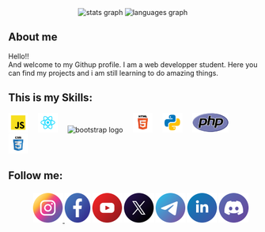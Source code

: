 <div align="center">
  <img src="https://github-readme-stats.vercel.app/api?username=ibrahimsohofi&hide_title=false&hide_rank=false&show_icons=true&include_all_commits=true&count_private=true&disable_animations=false&theme=dracula&locale=en&hide_border=false&order=1" height="150" alt="stats graph"  />
  <img src="https://github-readme-stats.vercel.app/api/top-langs?username=ibrahimsohofi&locale=en&hide_title=false&layout=compact&card_width=320&langs_count=5&theme=dracula&hide_border=false&order=2" height="150" alt="languages graph"  />
</div>

## About me

<p align="left">Hello!!<br>And welcome to my Githup profile. I am a web developper student. Here you can find my projects and i am still learning to do amazing things.</p>

## This is my Skills:

<div align="left">
  <img src="javascript.svg" height="40" alt="javascript logo"  />
  <img width="12" />
  <img src="react.svg" height="40" alt="react logo"  />
  <img width="12" />
  <img src="bootstrap.svg" height="40" alt="bootstrap logo"  />
  <img width="12" />
  <img src="html.svg" height="40" alt="html5 logo"  />
  <img width="12" />
  <img src="python.svg" height="40" alt="python logo"  />
  <img width="12" />
  <img src="php.svg" height="40" alt="php logo"  />
  <img width="12" />
  <img src="css.svg" height="40" alt="css3 logo"  />
</div>

###

## Follow me:

###

<div style="margin-left: 50px;">
  <a href="https://www.instagram.com/sohofi.ibrahim/"><img src="Instagram.svg" width="60" height="60" alt="instagram logo"  />
  <a href="https://www.facebook.com/ibrahimsohofi03"><img src="Facebook.svg" width="52" height="60" alt="facebook logo"  /></a>
  <a href="https://www.youtube.com/@sohofiibrahim"> <img src="Youtube.svg" width="60" height="60" alt="youtube logo"  /></a>
  <a href="https://twitter.com/Ibrahimsohofi"> <img src="Twitter.svg" width="60" height="60" alt="twitter logo"  /></a>
  <a href="https://t.me/ibrahimsohofi"> <img src="Telegram.svg" width="60" height="60" alt="telegram logo"  /></a>
  <a href="https://www.linkedin.com/in/ibrahimsohofi/"><img src="Linkedin.svg" width="60" height="60" alt="linkedin logo"  /></a>
  <a href="https://discord.com/users/927947587099697213"><img src="Discord.svg" width="60" height="60" alt="discord logo"  /></a>
  
 
 
  
</div>

###

###

###

###

###

###

###

###

<div align="center">
</div>

###

###
